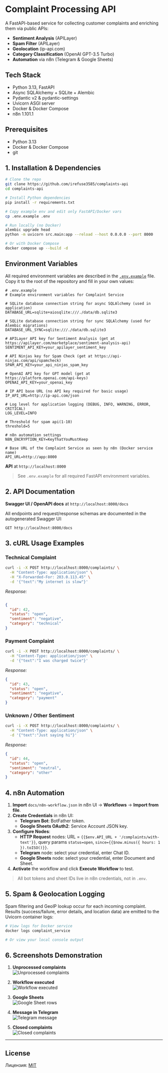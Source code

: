 # Complaint Processing API

A FastAPI-based service for collecting customer complaints and enriching them via public APIs:

- **Sentiment Analysis** (APILayer)  
- **Spam Filter** (APILayer)  
- **Geolocation** (ip-api.com)  
- **Category Classification** (OpenAI GPT-3.5 Turbo)  
- **Automation** via n8n (Telegram & Google Sheets)  

## Tech Stack

- Python 3.13, FastAPI  
- Async SQLAlchemy + SQLite + Alembic  
- Pydantic v2 & pydantic-settings  
- Uvicorn ASGI server  
- Docker & Docker Compose  
- n8n 1.101.1  

## Prerequisites

- Python 3.13  
- Docker & Docker Compose  
- git  

## 1. Installation & Dependencies

```bash
# Clone the repo
git clone https://github.com/irefuse3585/complaints-api
cd complaints-api

# Install Python dependencies
pip install -r requirements.txt

# Copy example env and edit only FastAPI/Docker vars
cp .env.example .env

# Run locally (no Docker)
alembic upgrade head
python -m uvicorn src.main:app --reload --host 0.0.0.0 --port 8000

# Or with Docker Compose
docker compose up --build -d
```
## Environment Variables

All required environment variables are described in the [`.env.example`](.env.example) file.  
Copy it to the root of the repository and fill in your own values:

```env
# .env.example
# Example environment variables for Complaint Service

# SQLite database connection string for async SQLAlchemy (used in application)
DATABASE_URL=sqlite+aiosqlite:///./data/db.sqlite3

# SQLite database connection string for sync SQLAlchemy (used for Alembic migrations)
DATABASE_URL_SYNC=sqlite:///./data/db.sqlite3

# APILayer API key for Sentiment Analysis (get at https://apilayer.com/marketplace/sentiment-analysis-api)
SENTIMENT_API_KEY=your_apilayer_sentiment_key

# API Ninjas key for Spam Check (get at https://api-ninjas.com/api/spamcheck)
SPAM_API_KEY=your_api_ninjas_spam_key

# OpenAI API key for GPT model (get at https://platform.openai.com/api-keys)
OPENAI_API_KEY=your_openai_key

# IP API base URL (no API key required for basic usage)
IP_API_URL=http://ip-api.com/json

# Log level for application logging (DEBUG, INFO, WARNING, ERROR, CRITICAL)
LOG_LEVEL=INFO

# Threshold for spam api(1-10)
threshold=5

# n8n automation settings
N8N_ENCRYPTION_KEY=KeyThatYouMustKeep

# Base URL of the Complaint Service as seen by n8n (Docker service name)
API_URL=http://app:8000
```

**API** at `http://localhost:8000`    

> See `.env.example` for all required FastAPI environment variables.

## 2. API Documentation

**Swagger UI / OpenAPI docs** at `http://localhost:8000/docs`

All endpoints and request/response schemas are documented in the autogenerated Swagger UI:

```
GET http://localhost:8000/docs
```

## 3. cURL Usage Examples

### Technical Complaint

```bash
curl -i -X POST http://localhost:8000/complaints/ \
  -H "Content-Type: application/json" \
  -H "X-Forwarded-For: 203.0.113.45" \
  -d '{"text":"My internet is slow"}'
```

_Response:_

```json

{
  "id": 42,
  "status": "open",
  "sentiment": "negative",
  "category": "technical"
}

```

### Payment Complaint

```bash
curl -i -X POST http://localhost:8000/complaints/ \
  -H "Content-Type: application/json" \
  -d '{"text":"I was charged twice"}'
```

_Response:_

```json
{
  "id": 43,
  "status": "open",
  "sentiment": "negative",
  "category": "payment"
}
```

### Unknown / Other Sentiment

```bash
curl -i -X POST http://localhost:8000/complaints/ \
  -H "Content-Type: application/json" \
  -d '{"text":"Just saying hi"}'
```

_Response:_

```json
{
  "id": 44,
  "status": "open",
  "sentiment": "neutral",
  "category": "other"
}
```

## 4. n8n Automation

1. **Import** `docs/n8n-workflow.json` in n8n UI → **Workflows** → **Import from file**.  
2. **Create Credentials** in n8n UI:  
   - **Telegram Bot**: BotFather token.  
   - **Google Sheets OAuth2**: Service Account JSON key.  
3. **Configure Nodes**:  
   - **HTTP Request** nodes: URL = `{{$env.API_URL + '/complaints/with-text'}}`, query params `status=open`, `since={{$now.minus({ hours: 1 }).toISO()}}`.  
   - **Telegram** node: select your credential, enter Chat ID.  
   - **Google Sheets** node: select your credential, enter Document and Sheet.  
4. **Activate** the workflow and click **Execute Workflow** to test.

> All bot tokens and sheet IDs live in n8n credentials, not in `.env`.

## 5. Spam & Geolocation Logging

Spam filtering and GeoIP lookup occur for each incoming complaint.  
Results (success/failure, error details, and location data) are emitted to the Uvicorn container logs:

```bash
# View logs for Docker service
docker logs complaint_service

# Or view your local console output
```

## 6. Screenshots Demonstration


1. **Unprocessed complaints**  
   ![Unprocessed complaints](docs/screenshots/01_unprocessed_complaints.png)

2. **Workflow executed**  
   ![Workflow executed](docs/screenshots/02_workflow_executed.png)

3. **Google Sheets**  
   ![Google Sheet rows](docs/screenshots/03_google_sheet.png)

4. **Message in Telegram**  
   ![Telegram message](docs/screenshots/04_telegram_message.png)

5. **Closed complaints**  
   ![Closed complaints](docs/screenshots/05_closed_complaints.png)

---

## License

Лицензия: [MIT](LICENSE)
